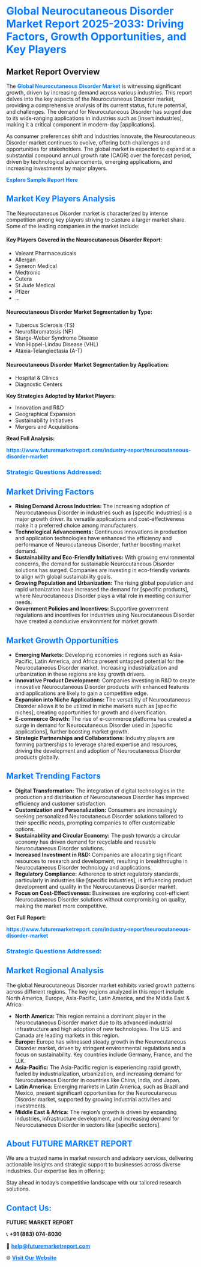 <h1 style="color: #007BFF;">Global Neurocutaneous Disorder Market Report 2025-2033: Driving Factors, Growth Opportunities, and Key Players</h1>

<section id="overview">
<h2>Market Report Overview</h2>
<p>The <a href="https://www.futuremarketreport.com/industry-report/neurocutaneous-disorder-market" style="color: #007BFF; text-decoration: none;"><strong>Global Neurocutaneous Disorder Market</strong></a> is witnessing significant growth, driven by increasing demand across various industries. This report delves into the key aspects of the Neurocutaneous Disorder market, providing a comprehensive analysis of its current status, future potential, and challenges. The demand for Neurocutaneous Disorder has surged due to its wide-ranging applications in industries such as [insert industries], making it a critical component in modern-day [applications].</p>
<p>As consumer preferences shift and industries innovate, the Neurocutaneous Disorder market continues to evolve, offering both challenges and opportunities for stakeholders. The global market is expected to expand at a substantial compound annual growth rate (CAGR) over the forecast period, driven by technological advancements, emerging applications, and increasing investments by major players.</p>
</section>

<section id="overview">
<p><a href="https://www.futuremarketreport.com/request-sample/reportId=101219" style="color: #007BFF; text-decoration: none;"><strong>Explore Sample Report Here</strong></a></p>
</section>

<section id="key-players">
<h2 style="color: #007BFF;">Market Key Players Analysis</h2>
<p>The Neurocutaneous Disorder market is characterized by intense competition among key players striving to capture a larger market share. Some of the leading companies in the market include:</p>
<h4>Key Players Covered in the Neurocutaneous Disorder Report:</h4>
<ul><li>Valeant Pharmaceuticals</li><li>Allergan</li><li>Syneron Medical</li><li>Medtronic</li><li>Cutera</li><li>St Jude Medical</li><li>Pfizer</li><li>...</li></ul>
<h4>Neurocutaneous Disorder Market Segmentation by Type:</h4>
<ul><li>Tuberous Sclerosis (TS)</li><li>Neurofibromatosis (NF)</li><li>Sturge-Weber Syndrome Disease</li><li>Von Hippel-Lindau Disease (VHL)</li><li>Ataxia-Telangiectasia (A-T)</li></ul>

<h4>Neurocutaneous Disorder Market Segmentation by Application:</h4>
<ul><li>Hospital &amp; Clinics</li><li>Diagnostic Centers</li></ul>
<p><strong>Key Strategies Adopted by Market Players:</strong></p>
<ul>
<li>Innovation and R&D</li>
<li>Geographical Expansion</li>
<li>Sustainability Initiatives</li>
<li>Mergers and Acquisitions</li>
</ul>
</section>

<section>
<p><strong>Read Full Analysis: </strong></p><a href="https://www.futuremarketreport.com/industry-report/neurocutaneous-disorder-market" style="color: #007BFF; text-decoration: none;"><strong>https://www.futuremarketreport.com/industry-report/neurocutaneous-disorder-market</strong></a>
<h3 style="color: #007BFF;">Strategic Questions Addressed:</h3>
</section>

<section id="driving-factors">
<h2 style="color: #007BFF;">Market Driving Factors</h2>
<ul>
<li><strong>Rising Demand Across Industries:</strong> The increasing adoption of Neurocutaneous Disorder in industries such as [specific industries] is a major growth driver. Its versatile applications and cost-effectiveness make it a preferred choice among manufacturers.</li>
<li><strong>Technological Advancements:</strong> Continuous innovations in production and application technologies have enhanced the efficiency and performance of Neurocutaneous Disorder, further boosting market demand.</li>
<li><strong>Sustainability and Eco-Friendly Initiatives:</strong> With growing environmental concerns, the demand for sustainable Neurocutaneous Disorder solutions has surged. Companies are investing in eco-friendly variants to align with global sustainability goals.</li>
<li><strong>Growing Population and Urbanization:</strong> The rising global population and rapid urbanization have increased the demand for [specific products], where Neurocutaneous Disorder plays a vital role in meeting consumer needs.</li>
<li><strong>Government Policies and Incentives:</strong> Supportive government regulations and incentives for industries using Neurocutaneous Disorder have created a conducive environment for market growth.</li>
</ul>
</section>

<section id="growth-opportunities">
<h2 style="color: #007BFF;">Market Growth Opportunities</h2>
<ul>
<li><strong>Emerging Markets:</strong> Developing economies in regions such as Asia-Pacific, Latin America, and Africa present untapped potential for the Neurocutaneous Disorder market. Increasing industrialization and urbanization in these regions are key growth drivers.</li>
<li><strong>Innovative Product Development:</strong> Companies investing in R&D to create innovative Neurocutaneous Disorder products with enhanced features and applications are likely to gain a competitive edge.</li>
<li><strong>Expansion into Niche Applications:</strong> The versatility of Neurocutaneous Disorder allows it to be utilized in niche markets such as [specific niches], creating opportunities for growth and diversification.</li>
<li><strong>E-commerce Growth:</strong> The rise of e-commerce platforms has created a surge in demand for Neurocutaneous Disorder used in [specific applications], further boosting market growth.</li>
<li><strong>Strategic Partnerships and Collaborations:</strong> Industry players are forming partnerships to leverage shared expertise and resources, driving the development and adoption of Neurocutaneous Disorder products globally.</li>
</ul>
</section>

<section id="trending-factors">
<h2 style="color: #007BFF;">Market Trending Factors</h2>
<ul>
<li><strong>Digital Transformation:</strong> The integration of digital technologies in the production and distribution of Neurocutaneous Disorder has improved efficiency and customer satisfaction.</li>
<li><strong>Customization and Personalization:</strong> Consumers are increasingly seeking personalized Neurocutaneous Disorder solutions tailored to their specific needs, prompting companies to offer customizable options.</li>
<li><strong>Sustainability and Circular Economy:</strong> The push towards a circular economy has driven demand for recyclable and reusable Neurocutaneous Disorder solutions.</li>
<li><strong>Increased Investment in R&D:</strong> Companies are allocating significant resources to research and development, resulting in breakthroughs in Neurocutaneous Disorder technology and applications.</li>
<li><strong>Regulatory Compliance:</strong> Adherence to strict regulatory standards, particularly in industries like [specific industries], is influencing product development and quality in the Neurocutaneous Disorder market.</li>
<li><strong>Focus on Cost-Effectiveness:</strong> Businesses are exploring cost-efficient Neurocutaneous Disorder solutions without compromising on quality, making the market more competitive.</li>
</ul>
</section>

<section>
<p><strong>Get Full Report: </strong></p><a href="https://www.futuremarketreport.com/industry-report/neurocutaneous-disorder-market" style="color: #007BFF; text-decoration: none;"><strong>https://www.futuremarketreport.com/industry-report/neurocutaneous-disorder-market</strong></a>
<h3 style="color: #007BFF;">Strategic Questions Addressed:</h3>
</section>


<section id="regional-analysis">
<h2 style="color: #007BFF;">Market Regional Analysis</h2>
<p>The global Neurocutaneous Disorder market exhibits varied growth patterns across different regions. The key regions analyzed in this report include North America, Europe, Asia-Pacific, Latin America, and the Middle East & Africa:</p>
<ul>
<li><strong>North America:</strong> This region remains a dominant player in the Neurocutaneous Disorder market due to its advanced industrial infrastructure and high adoption of new technologies. The U.S. and Canada are leading markets in this region.</li>
<li><strong>Europe:</strong> Europe has witnessed steady growth in the Neurocutaneous Disorder market, driven by stringent environmental regulations and a focus on sustainability. Key countries include Germany, France, and the U.K.</li>
<li><strong>Asia-Pacific:</strong> The Asia-Pacific region is experiencing rapid growth, fueled by industrialization, urbanization, and increasing demand for Neurocutaneous Disorder in countries like China, India, and Japan.</li>
<li><strong>Latin America:</strong> Emerging markets in Latin America, such as Brazil and Mexico, present significant opportunities for the Neurocutaneous Disorder market, supported by growing industrial activities and investments.</li>
<li><strong>Middle East & Africa:</strong> The region’s growth is driven by expanding industries, infrastructure development, and increasing demand for Neurocutaneous Disorder in sectors like [specific sectors].</li>
</ul>
</section>

<footer>
<h2 style="color: #007BFF;">About FUTURE MARKET REPORT</h2>
<p>We are a trusted name in market research and advisory services, delivering actionable insights and strategic support to businesses across diverse industries. Our expertise lies in offering:</p>

<p>Stay ahead in today’s competitive landscape with our tailored research solutions.</p>

<h2 style="color: #007BFF;">Contact Us:</h2>
<p><strong>FUTURE MARKET REPORT</strong></p>
<p>📞 <strong>+91 (883) 074-8030</strong></p>
<p>📧 <strong><a href="mailto:help@futuremarketreport.com" style="color: #007BFF;">help@futuremarketreport.com</a></strong></p>
<p>🌐 <strong><a href="https://www.futuremarketreport.com/" style="color: #007BFF;">Visit Our Website</a></strong></p>
</footer>